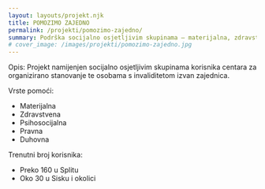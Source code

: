 ```yaml
---
layout: layouts/projekt.njk
title: POMOZIMO ZAJEDNO
permalink: /projekti/pomozimo-zajedno/
summary: Podrška socijalno osjetljivim skupinama – materijalna, zdravstvena, psihosocijalna, pravna i duhovna pomoć.
# cover_image: /images/projekti/pomozimo-zajedno.jpg
---
```


Opis: Projekt namijenjen socijalno osjetljivim skupinama korisnika centara za organizirano stanovanje te osobama s invaliditetom izvan zajednica.

Vrste pomoći:
- Materijalna
- Zdravstvena
- Psihosocijalna
- Pravna
- Duhovna

Trenutni broj korisnika:
- Preko 160 u Splitu
- Oko 30 u Sisku i okolici
